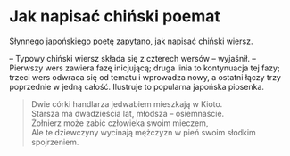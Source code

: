 # Jak napisać chiński poemat

Słynnego japońskiego poetę zapytano, jak napisać chiński wiersz.

– Typowy chiński wiersz składa się z czterech wersów – wyjaśnił. – Pierwszy wers zawiera fazę inicjującą; druga linia to kontynuacja tej fazy; trzeci wers odwraca się od tematu i wprowadza nowy, a ostatni łączy trzy poprzednie w jedną całość. Ilustruje to popularna japońska piosenka.

> Dwie córki handlarza jedwabiem mieszkają w Kioto.  
> Starsza ma dwadzieścia lat, młodsza – osiemnaście.  
> Żołnierz może zabić człowieka swoim mieczem,  
> Ale te dziewczyny wycinają mężczyzn w pień swoim słodkim spojrzeniem.
